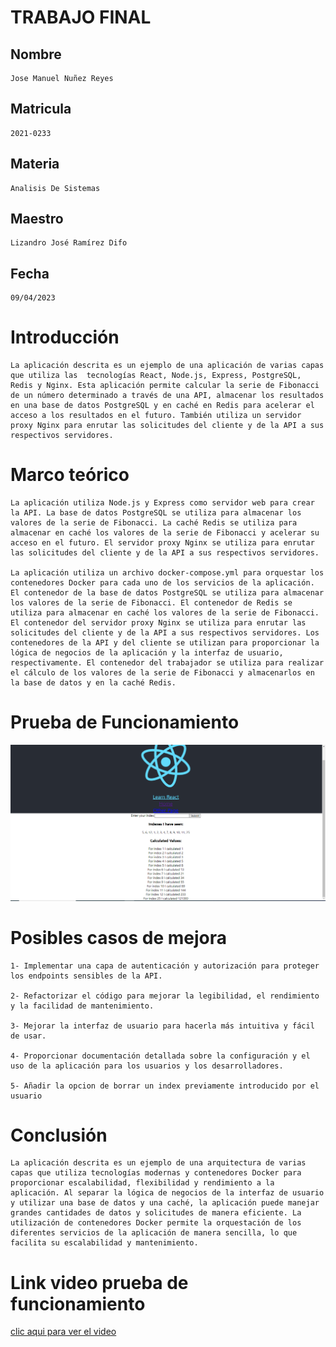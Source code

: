 # TRABAJO FINAL 

## Nombre
    Jose Manuel Nuñez Reyes

## Matricula 
    2021-0233

## Materia
    Analisis De Sistemas

## Maestro 
    Lizandro José Ramírez Difo

## Fecha
    09/04/2023


# Introducción
    La aplicación descrita es un ejemplo de una aplicación de varias capas que utiliza las  tecnologías React, Node.js, Express, PostgreSQL, Redis y Nginx. Esta aplicación permite calcular la serie de Fibonacci de un número determinado a través de una API, almacenar los resultados en una base de datos PostgreSQL y en caché en Redis para acelerar el acceso a los resultados en el futuro. También utiliza un servidor proxy Nginx para enrutar las solicitudes del cliente y de la API a sus respectivos servidores.

# Marco teórico
    La aplicación utiliza Node.js y Express como servidor web para crear la API. La base de datos PostgreSQL se utiliza para almacenar los valores de la serie de Fibonacci. La caché Redis se utiliza para almacenar en caché los valores de la serie de Fibonacci y acelerar su acceso en el futuro. El servidor proxy Nginx se utiliza para enrutar las solicitudes del cliente y de la API a sus respectivos servidores.

    La aplicación utiliza un archivo docker-compose.yml para orquestar los contenedores Docker para cada uno de los servicios de la aplicación. El contenedor de la base de datos PostgreSQL se utiliza para almacenar los valores de la serie de Fibonacci. El contenedor de Redis se utiliza para almacenar en caché los valores de la serie de Fibonacci. El contenedor del servidor proxy Nginx se utiliza para enrutar las solicitudes del cliente y de la API a sus respectivos servidores. Los contenedores de la API y del cliente se utilizan para proporcionar la lógica de negocios de la aplicación y la interfaz de usuario, respectivamente. El contenedor del trabajador se utiliza para realizar el cálculo de los valores de la serie de Fibonacci y almacenarlos en la base de datos y en la caché Redis.

# Prueba de Funcionamiento

!['Prueba de funcionamiento'](./img/1.png)

# Posibles casos de mejora
    1- Implementar una capa de autenticación y autorización para proteger los endpoints sensibles de la API.

    2- Refactorizar el código para mejorar la legibilidad, el rendimiento y la facilidad de mantenimiento.

    3- Mejorar la interfaz de usuario para hacerla más intuitiva y fácil de usar.

    4- Proporcionar documentación detallada sobre la configuración y el uso de la aplicación para los usuarios y los desarrolladores.

    5- Añadir la opcion de borrar un index previamente introducido por el usuario 

# Conclusión
    La aplicación descrita es un ejemplo de una arquitectura de varias capas que utiliza tecnologías modernas y contenedores Docker para proporcionar escalabilidad, flexibilidad y rendimiento a la aplicación. Al separar la lógica de negocios de la interfaz de usuario y utilizar una base de datos y una caché, la aplicación puede manejar grandes cantidades de datos y solicitudes de manera eficiente. La utilización de contenedores Docker permite la orquestación de los diferentes servicios de la aplicación de manera sencilla, lo que facilita su escalabilidad y mantenimiento.

# Link video prueba de funcionamiento 
 [clic aqui para ver el video](https://miucateciedu-my.sharepoint.com/:v:/g/personal/20210233_miucateci_edu_do/EUXji4_3MLxOrr4dXsmeJaQBsUdBBIFElyQqDIEceDUNVw?e=bbaFAD)